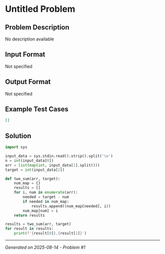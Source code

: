# Untitled Problem

## Problem Description
No description available

## Input Format
Not specified

## Output Format
Not specified

## Example Test Cases
```json
[]
```

## Solution
```python
import sys

input_data = sys.stdin.read().strip().split('\n')
n = int(input_data[0])
arr = list(map(int, input_data[1].split()))
target = int(input_data[2])

def two_sum(arr, target):
    num_map = {}
    results = []
    for i, num in enumerate(arr):
        needed = target - num
        if needed in num_map:
            results.append((num_map[needed], i))
        num_map[num] = i
    return results

results = two_sum(arr, target)
for result in results:
    print(f'{result[0]},{result[1]}')
```

---
*Generated on 2025-08-14 - Problem #1*
